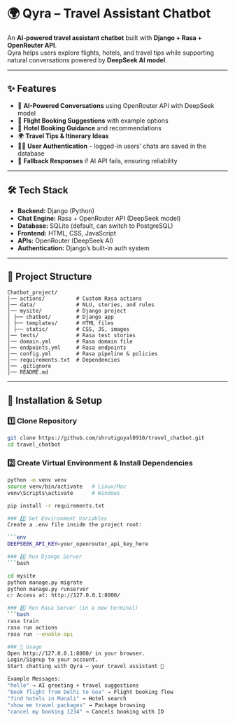 # 🌍 Qyra – Travel Assistant Chatbot  

An **AI-powered travel assistant chatbot** built with **Django + Rasa + OpenRouter API**.  
Qyra helps users explore flights, hotels, and travel tips while supporting natural conversations powered by **DeepSeek AI model**.  

---

## ✨ Features  
- 🤖 **AI-Powered Conversations** using OpenRouter API with DeepSeek model  
- 🛫 **Flight Booking Suggestions** with example options  
- 🏨 **Hotel Booking Guidance** and recommendations  
- 🌍 **Travel Tips & Itinerary Ideas**  
- 👩‍💻 **User Authentication** – logged-in users’ chats are saved in the database  
- 📝 **Fallback Responses** if AI API fails, ensuring reliability  

---

## 🛠️ Tech Stack  
- **Backend:** Django (Python)  
- **Chat Engine:** Rasa + OpenRouter API (DeepSeek model)  
- **Database:** SQLite (default, can switch to PostgreSQL)  
- **Frontend:** HTML, CSS, JavaScript  
- **APIs:** OpenRouter (DeepSeek AI)  
- **Authentication:** Django’s built-in auth system  

---

## 📂 Project Structure  
```
Chatbot_project/
│── actions/          # Custom Rasa actions
│── data/             # NLU, stories, and rules
│── mysite/           # Django project
│ ├── chatbot/        # Django app
│ ├── templates/      # HTML files
│ ├── static/         # CSS, JS, images
│── tests/            # Rasa test stories
│── domain.yml        # Rasa domain file
│── endpoints.yml     # Rasa endpoints
│── config.yml        # Rasa pipeline & policies
│── requirements.txt  # Dependencies
│── .gitignore
│── README.md
```

---

## 🚀 Installation & Setup  

### 1️⃣ Clone Repository  
```bash
git clone https://github.com/shrutigoyal0910/travel_chatbot.git
cd travel_chatbot
```
### 2️⃣ Create Virtual Environment & Install Dependencies
```bash
python -m venv venv
source venv/bin/activate   # Linux/Mac
venv\Scripts\activate      # Windows

pip install -r requirements.txt

### 3️⃣ Set Environment Variables
Create a .env file inside the project root:

```env
DEEPSEEK_API_KEY=your_openrouter_api_key_here

### 4️⃣ Run Django Server
```bash

cd mysite
python manage.py migrate
python manage.py runserver
👉 Access at: http://127.0.0.1:8000/

### 5️⃣ Run Rasa Server (in a new terminal)
```bash
rasa train
rasa run actions
rasa run --enable-api

### 💬 Usage
Open http://127.0.0.1:8000/ in your browser.
Login/Signup to your account.
Start chatting with Qyra – your travel assistant 🚀

Example Messages:
"hello" → AI greeting + travel suggestions
"book flight from Delhi to Goa" → Flight booking flow
"find hotels in Manali" → Hotel search
"show me travel packages" → Package browsing
"cancel my booking 1234" → Cancels booking with ID
